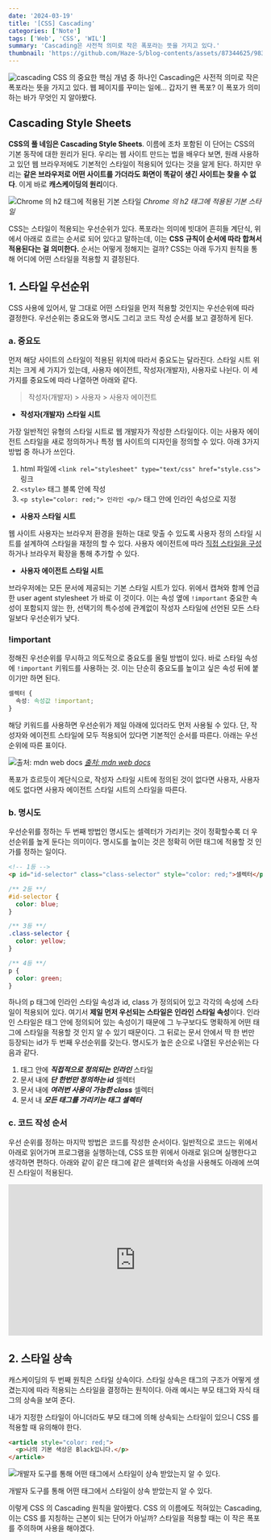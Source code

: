 ```yaml
---
date: '2024-03-19'
title: '[CSS] Cascading'
categories: ['Note']
tags: ['Web', 'CSS', 'WIL']
summary: 'Cascading은 사전적 의미로 작은 폭포라는 뜻을 가지고 있다.'
thumbnail: 'https://github.com/Haze-S/blog-contents/assets/87344625/983d1d32-ea10-4c57-b2e7-853a2102b899'
---
```


![cascading](https://github.com/Haze-S/blog-contents/assets/87344625/983d1d32-ea10-4c57-b2e7-853a2102b899)
CSS 의 중요한 핵심 개념 중 하나인 Cascading은 사전적 의미로 작은 폭포라는 뜻을 가지고 있다. 웹 페이지를 꾸미는 일에… 갑자기 왠 폭포? 이 폭포가 의미하는 바가 무엇인 지 알아봤다.

## Cascading Style Sheets

**CSS의 풀 네임은 Cascading Style Sheets**. 이름에 조차 포함된 이 단어는 CSS의 기본 동작에 대한 원리가 된다. 우리는 웹 사이트 만드는 법을 배우다 보면, 원래 사용하고 있던 웹 브라우저에도 기본적인 스타일이 적용되어 있다는 것을 알게 된다. 하지만 우리는 **같은 브라우저로 어떤 사이트를 가더라도 화면이 똑같이 생긴 사이트는 찾을 수 없다**. 이게 바로 **캐스케이딩의 원리**이다.

![Chrome 의 h2 태그에 적용된 기본 스타일](https://github.com/Haze-S/blog-contents/assets/87344625/1721b0e7-8a7c-4a44-b9a6-3eb6a1da0dbb)
_Chrome 의 h2 태그에 적용된 기본 스타일_

CSS는 스타일이 적용되는 우선순위가 있다. 폭포라는 의미에 빗대어 흔히들 계단식, 위에서 아래로 흐르는 순서로 되어 있다고 말하는데, 이는 **CSS 규칙이 순서에 따라 합쳐서 적용된다는 걸 의미한다.** 순서는 어떻게 정해지는 걸까? CSS는 아래 두가지 원칙을 통해 어디에 어떤 스타일을 적용할 지 결정된다.

## 1. 스타일 우선순위

CSS 사용에 있어서, 말 그대로 어떤 스타일을 먼저 적용할 것인지는 우선순위에 따라 결정한다. 우선순위는 중요도와 명시도 그리고 코드 작성 순서를 보고 결정하게 된다.

### a. 중요도

먼저 해당 사이트의 스타일이 적용된 위치에 따라서 중요도는 달라진다. 스타일 시트 위치는 크게 세 가지가 있는데, 사용자 에이전트, 작성자(개발자), 사용자로 나뉜다. 이 세 가지를 중요도에 따라 나열하면 아래와 같다.

> 작성자(개발자) > 사용자 > 사용자 에이전트

- **작성자(개발자) 스타일 시트**

가장 일반적인 유형의 스타일 시트로 웹 개발자가 작성한 스타일이다. 이는 사용자 에이전트 스타일을 새로 정의하거나 특정 웹 사이트의 디자인을 정의할 수 있다. 아래 3가지 방법 중 하나가 쓰인다.

1. html 파일에 `<link rel="stylesheet" type="text/css" href="style.css">` 링크
2. `<style>` 태그 블록 안에 작성
3. `<p style="color: red;"> 인라인 <p/>` 태그 안에 인라인 속성으로 지정

- **사용자 스타일 시트**

웹 사이트 사용자는 브라우저 환경을 원하는 대로 맞출 수 있도록 사용자 정의 스타일 시트를 설계하여 스타일을 재정의 할 수 있다. 사용자 에이전트에 따라 [직접 스타일을 구성](https://www.thoughtco.com/user-style-sheet-3469931)하거나 브라우저 확장을 통해 추가할 수 있다.

- **사용자 에이전트 스타일 시트**

브라우저에는 모든 문서에 제공되는 기본 스타일 시트가 있다. 위에서 캡쳐와 함께 언급한 user agent stylesheet 가 바로 이 것이다. 이는 속성 옆에 `!important` 중요한 속성이 포함되지 않는 한, 선택기의 특수성에 관계없이 작성자 스타일에 선언된 모든 스타일보다 우선순위가 낮다.

### **!important**

정해진 우선순위를 무시하고 의도적으로 중요도를 올릴 방법이 있다. 바로 스타일 속성에 `!important` 키워드를 사용하는 것. 이는 단순히 중요도를 높이고 싶은 속성 뒤에 붙이기만 하면 된다.

```css
셀렉터 {
  속성: 속성값 !important;
}
```

해당 키워드를 사용하면 우선순위가 제일 아래에 있더라도 먼저 사용될 수 있다. 단, 작성자와 에이전트 스타일에 모두 적용되어 있다면 기본적인 순서를 따른다. 아래는 우선순위에 따른 표이다.

![출처: mdn web docs](https://github.com/Haze-S/blog-contents/assets/87344625/8e3e8446-8c8b-4d90-8971-ce3cfbc4c858)
[_출처: mdn web docs_](https://developer.mozilla.org/en-US/docs/Web/CSS/Cascade)

폭포가 흐르듯이 계단식으로, 작성자 스타일 시트에 정의된 것이 없다면 사용자, 사용자에도 없다면 사용자 에이전트 스타일 시트의 스타일을 따른다.

### b. 명시도

우선순위를 정하는 두 번째 방법인 명시도는 셀렉터가 가리키는 것이 정확할수록 더 우선순위를 높게 둔다는 의미이다. 명시도를 높이는 것은 정확히 어떤 태그에 적용할 것 인가를 정하는 일이다.

```html
<!-- 1등 -->
<p id="id-selector" class="class-selector" style="color: red;">셀렉터</p>
```

```css
/** 2등 **/
#id-selector {
  color: blue;
}

/** 3등 **/
.class-selector {
  color: yellow;
}

/** 4등 **/
p {
  color: green;
}
```

하나의 p 태그에 인라인 스타일 속성과 id, class 가 정의되어 있고 각각의 속성에 스타일이 적용되어 있다. 여기서 **제일 먼저 우선되는 스타일은 인라인 스타일 속성**이다. 인라인 스타일은 태그 안에 정의되어 있는 속성이기 때문에 그 누구보다도 명확하게 어떤 태그에 스타일을 적용할 것 인지 알 수 있기 때문이다. 그 뒤로는 문서 안에서 딱 한 번만 등장되는 id가 두 번째 우선순위를 갖는다. 명시도가 높은 순으로 나열된 우선순위는 다음과 같다.

1. 태그 안에 _**직접적으로 정의되는 인라인**_ 스타일
2. 문서 내에 _**단 한번만 정의하는 id**_ 셀렉터
3. 문서 내에 _**여러번 사용이 가능한 class**_ 셀렉터
4. 문서 내 _**모든 태그를 가리키는 태그 셀렉터**_

### c. 코드 작성 순서

우선 순위를 정하는 마지막 방법은 코드를 작성한 순서이다. 일반적으로 코드는 위에서 아래로 읽어가며 프로그램을 실행하는데, CSS 또한 위에서 아래로 읽으며 실행한다고 생각하면 편하다. 아래와 같이 같은 태그에 같은 셀렉터와 속성을 사용해도 아래에 쓰여진 스타일이 적용된다.

<iframe height="300" style="width: 100%;" scrolling="no" title="Untitled" src="https://codepen.io/fcogvrku-the-solid/embed/OJGbQrd?default-tab=html%2Cresult" frameborder="no" loading="lazy" allowtransparency="true" allowfullscreen="true">
  See the Pen <a href="https://codepen.io/fcogvrku-the-solid/pen/OJGbQrd">
  Untitled</a> by 송현정 (<a href="https://codepen.io/fcogvrku-the-solid">@fcogvrku-the-solid</a>)
  on <a href="https://codepen.io">CodePen</a>.
</iframe>

## 2. 스타일 상속

캐스케이딩의 두 번째 원칙은 스타일 상속이다. 스타일 상속은 태그의 구조가 어떻게 생겼는지에 따라 적용되는 스타일을 결정하는 원칙이다. 아래 예시는 부모 태그와 자식 태그의 상속을 보여 준다.

내가 지정한 스타일이 아니더라도 부모 태그에 의해 상속되는 스타일이 있으니 CSS 를 적용할 때 유의해야 한다.

```html
<article style="color: red;">
  <p>나의 기본 색상은 Black입니다.</p>
</article>
```

![개발자 도구를 통해 어떤 태그에서 스타일이 상속 받았는지 알 수 있다.](https://github.com/Haze-S/blog-contents/assets/87344625/fd6a126e-619c-41bc-a4dc-7a6207923634)

개발자 도구를 통해 어떤 태그에서 스타일이 상속 받았는지 알 수 있다.

이렇게 CSS 의 Cascading 원칙을 알아봤다. CSS 의 이름에도 적혀있는 Cascading, 이는 CSS 를 지칭하는 근본이 되는 단어가 아닐까? 스타일을 적용할 때는 이 작은 폭포를 주의하며 사용을 해야겠다.
